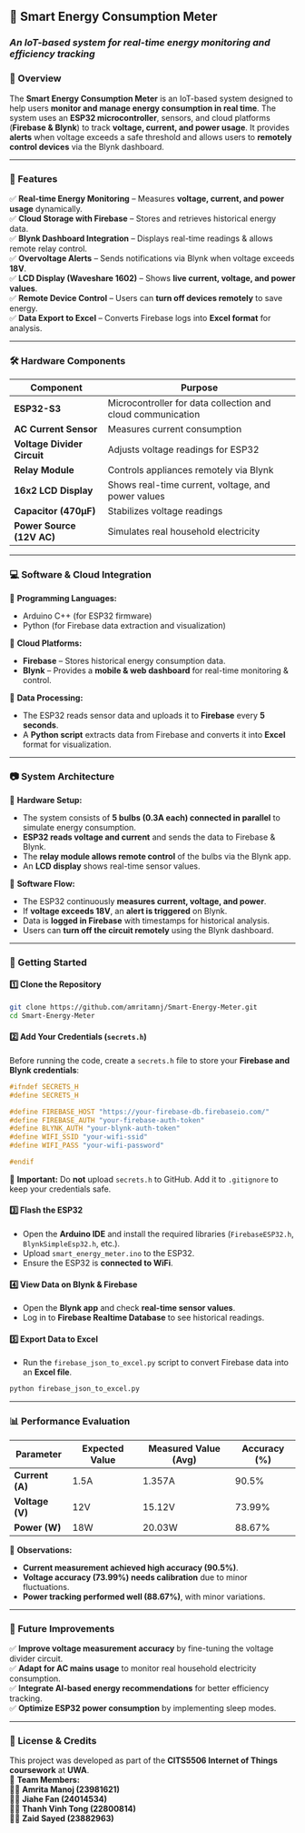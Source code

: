 ## **📌 Smart Energy Consumption Meter**
### *An IoT-based system for real-time energy monitoring and efficiency tracking*

### **🔹 Overview**
The **Smart Energy Consumption Meter** is an IoT-based system designed to help users **monitor and manage energy consumption in real time**. The system uses an **ESP32 microcontroller**, sensors, and cloud platforms (**Firebase & Blynk**) to track **voltage, current, and power usage**. It provides **alerts** when voltage exceeds a safe threshold and allows users to **remotely control devices** via the Blynk dashboard.

---

### **📜 Features**
✅ **Real-time Energy Monitoring** – Measures **voltage, current, and power usage** dynamically.  
✅ **Cloud Storage with Firebase** – Stores and retrieves historical energy data.  
✅ **Blynk Dashboard Integration** – Displays real-time readings & allows remote relay control.  
✅ **Overvoltage Alerts** – Sends notifications via Blynk when voltage exceeds **18V**.  
✅ **LCD Display (Waveshare 1602)** – Shows **live current, voltage, and power values**.  
✅ **Remote Device Control** – Users can **turn off devices remotely** to save energy.  
✅ **Data Export to Excel** – Converts Firebase logs into **Excel format** for analysis.

---

### **🛠️ Hardware Components**
| Component | Purpose |
|------------|------------|
| **ESP32-S3** | Microcontroller for data collection and cloud communication |
| **AC Current Sensor** | Measures current consumption |
| **Voltage Divider Circuit** | Adjusts voltage readings for ESP32 |
| **Relay Module** | Controls appliances remotely via Blynk |
| **16x2 LCD Display** | Shows real-time current, voltage, and power values |
| **Capacitor (470μF)** | Stabilizes voltage readings |
| **Power Source (12V AC)** | Simulates real household electricity |

---

### **💻 Software & Cloud Integration**
📌 **Programming Languages:**  
- Arduino C++ (for ESP32 firmware)  
- Python (for Firebase data extraction and visualization)  

📌 **Cloud Platforms:**  
- **Firebase** – Stores historical energy consumption data.  
- **Blynk** – Provides a **mobile & web dashboard** for real-time monitoring & control.  

📌 **Data Processing:**  
- The ESP32 reads sensor data and uploads it to **Firebase** every **5 seconds**.  
- A **Python script** extracts data from Firebase and converts it into **Excel** format for visualization.  

---

### **📷 System Architecture**
🔗 **Hardware Setup:**  
- The system consists of **5 bulbs (0.3A each) connected in parallel** to simulate energy consumption.  
- **ESP32 reads voltage and current** and sends the data to Firebase & Blynk.  
- The **relay module allows remote control** of the bulbs via the Blynk app.  
- An **LCD display** shows real-time sensor values.  

🔗 **Software Flow:**  
- The ESP32 continuously **measures current, voltage, and power**.  
- If **voltage exceeds 18V**, an **alert is triggered** on Blynk.  
- Data is **logged in Firebase** with timestamps for historical analysis.  
- Users can **turn off the circuit remotely** using the Blynk dashboard.  

---

### **🚀 Getting Started**
#### **1️⃣ Clone the Repository**
```sh
git clone https://github.com/amritamnj/Smart-Energy-Meter.git
cd Smart-Energy-Meter
```

#### **2️⃣ Add Your Credentials (`secrets.h`)**
Before running the code, create a `secrets.h` file to store your **Firebase and Blynk credentials**:
```cpp
#ifndef SECRETS_H
#define SECRETS_H

#define FIREBASE_HOST "https://your-firebase-db.firebaseio.com/"
#define FIREBASE_AUTH "your-firebase-auth-token"
#define BLYNK_AUTH "your-blynk-auth-token"
#define WIFI_SSID "your-wifi-ssid"
#define WIFI_PASS "your-wifi-password"

#endif
```
📌 **Important:** Do **not** upload `secrets.h` to GitHub. Add it to `.gitignore` to keep your credentials safe.

#### **3️⃣ Flash the ESP32**
- Open the **Arduino IDE** and install the required libraries (`FirebaseESP32.h`, `BlynkSimpleEsp32.h`, etc.).
- Upload `smart_energy_meter.ino` to the ESP32.
- Ensure the ESP32 is **connected to WiFi**.

#### **4️⃣ View Data on Blynk & Firebase**
- Open the **Blynk app** and check **real-time sensor values**.
- Log in to **Firebase Realtime Database** to see historical readings.

#### **5️⃣ Export Data to Excel**
- Run the `firebase_json_to_excel.py` script to convert Firebase data into an **Excel file**.
```sh
python firebase_json_to_excel.py
```
---

### **📊 Performance Evaluation**
| Parameter | Expected Value | Measured Value (Avg) | Accuracy (%) |
|-----------|---------------|----------------------|--------------|
| **Current (A)** | 1.5A | 1.357A | 90.5% |
| **Voltage (V)** | 12V | 15.12V | 73.99% |
| **Power (W)** | 18W | 20.03W | 88.67% |

📌 **Observations:**
- **Current measurement achieved high accuracy (90.5%)**.
- **Voltage accuracy (73.99%) needs calibration** due to minor fluctuations.
- **Power tracking performed well (88.67%)**, with minor variations.

---

### **🔮 Future Improvements**
✅ **Improve voltage measurement accuracy** by fine-tuning the voltage divider circuit.  
✅ **Adapt for AC mains usage** to monitor real household electricity consumption.  
✅ **Integrate AI-based energy recommendations** for better efficiency tracking.  
✅ **Optimize ESP32 power consumption** by implementing sleep modes.  

---

### **📜 License & Credits**
This project was developed as part of the **CITS5506 Internet of Things coursework** at **UWA**.  
📌 **Team Members:**  
👩‍💻 **Amrita Manoj (23981621)**  
👨‍💻 **Jiahe Fan (24014534)**  
👨‍💻 **Thanh Vinh Tong (22800814)**  
👨‍💻 **Zaid Sayed (23882963)**  
